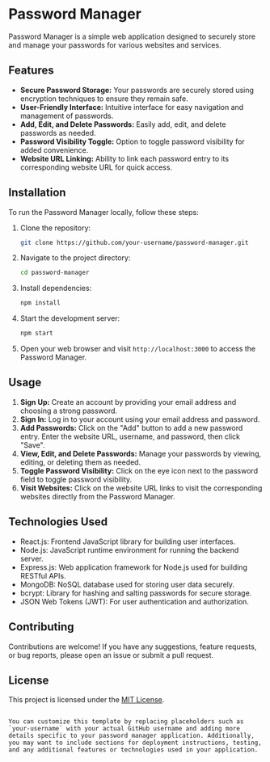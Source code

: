 
# Password Manager

Password Manager is a simple web application designed to securely store and manage your passwords for various websites and services.

## Features

- **Secure Password Storage:** Your passwords are securely stored using encryption techniques to ensure they remain safe.
- **User-Friendly Interface:** Intuitive interface for easy navigation and management of passwords.
- **Add, Edit, and Delete Passwords:** Easily add, edit, and delete passwords as needed.
- **Password Visibility Toggle:** Option to toggle password visibility for added convenience.
- **Website URL Linking:** Ability to link each password entry to its corresponding website URL for quick access.

## Installation

To run the Password Manager locally, follow these steps:

1. Clone the repository:

   ```bash
   git clone https://github.com/your-username/password-manager.git
   ```

2. Navigate to the project directory:

   ```bash
   cd password-manager
   ```

3. Install dependencies:

   ```bash
   npm install
   ```

4. Start the development server:

   ```bash
   npm start
   ```

5. Open your web browser and visit `http://localhost:3000` to access the Password Manager.

## Usage

1. **Sign Up:** Create an account by providing your email address and choosing a strong password.
2. **Sign In:** Log in to your account using your email address and password.
3. **Add Passwords:** Click on the "Add" button to add a new password entry. Enter the website URL, username, and password, then click "Save".
4. **View, Edit, and Delete Passwords:** Manage your passwords by viewing, editing, or deleting them as needed.
5. **Toggle Password Visibility:** Click on the eye icon next to the password field to toggle password visibility.
6. **Visit Websites:** Click on the website URL links to visit the corresponding websites directly from the Password Manager.

## Technologies Used

- React.js: Frontend JavaScript library for building user interfaces.
- Node.js: JavaScript runtime environment for running the backend server.
- Express.js: Web application framework for Node.js used for building RESTful APIs.
- MongoDB: NoSQL database used for storing user data securely.
- bcrypt: Library for hashing and salting passwords for secure storage.
- JSON Web Tokens (JWT): For user authentication and authorization.

## Contributing

Contributions are welcome! If you have any suggestions, feature requests, or bug reports, please open an issue or submit a pull request.

## License

This project is licensed under the [MIT License](LICENSE).
```

You can customize this template by replacing placeholders such as `your-username` with your actual GitHub username and adding more details specific to your password manager application. Additionally, you may want to include sections for deployment instructions, testing, and any additional features or technologies used in your application.
